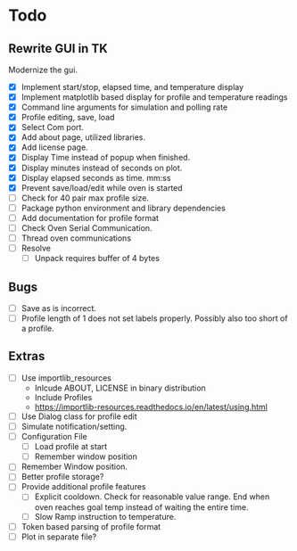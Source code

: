# Todo

## Rewrite GUI in TK

Modernize the gui.

- [x] Implement start/stop, elapsed time, and temperature display
- [x] Implement matplotlib based display for profile and temperature readings
- [x] Command line arguments for simulation and polling rate
- [x] Profile editing, save, load
- [x] Select Com port.
- [x] Add about page, utilized libraries.
- [x] Add license page.
- [x] Display Time instead of popup when finished.
- [x] Display minutes instead of seconds on plot.
- [x] Display elapsed seconds as time. mm:ss
- [x] Prevent save/load/edit while oven is started
- [ ] Check for 40 pair max profile size.
- [ ] Package python environment and library dependencies
- [ ] Add documentation for profile format
- [ ] Check Oven Serial Communication.
- [ ] Thread oven communications
- [ ] Resolve
    - [ ] Unpack requires buffer of 4 bytes

## Bugs
- [ ] Save as is incorrect.
- [ ] Profile length of 1 does not set labels properly. Possibly also too short of a profile.

## Extras

- [ ] Use importlib_resources
    - Inlcude ABOUT, LICENSE in binary distribution
    - Include Profiles
    - <https://importlib-resources.readthedocs.io/en/latest/using.html>
- [ ] Use Dialog class for profile edit
- [ ] Simulate notification/setting.
- [ ] Configuration File
    - [ ] Load profile at start
    - [ ] Remember window position
- [ ] Remember Window position.
- [ ] Better profile storage?
- [ ] Provide additional profile features
    - [ ] Explicit cooldown. Check for reasonable value range. End when oven reaches goal temp instead of waiting the entire time.
    - [ ] Slow Ramp instruction to temperature.
- [ ] Token based parsing of profile format
- [ ] Plot in separate file?